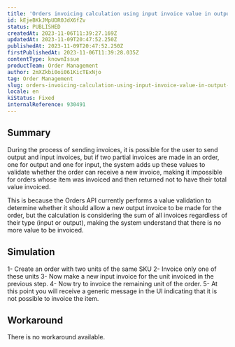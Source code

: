 ```yaml
---
title: 'Orders invoicing calculation using input invoice value in output invoice validation'
id: kEjeBKkJMpUDR0JdX6fZv
status: PUBLISHED
createdAt: 2023-11-06T11:39:27.169Z
updatedAt: 2023-11-09T20:47:52.250Z
publishedAt: 2023-11-09T20:47:52.250Z
firstPublishedAt: 2023-11-06T11:39:28.035Z
contentType: knownIssue
productTeam: Order Management
author: 2mXZkbi0oi061KicTExNjo
tag: Order Management
slug: orders-invoicing-calculation-using-input-invoice-value-in-output-invoice-validation
locale: en
kiStatus: Fixed
internalReference: 930491
---
```


## Summary


During the process of sending invoices, it is possible for the user to send output and input invoices, but if two partial invoices are made in an order, one for output and one for input, the system adds up these values to validate whether the order can receive a new invoice, making it impossible for orders whose item was invoiced and then returned not to have their total value invoiced.

This is because the Orders API currently performs a value validation to determine whether it should allow a new output invoice to be made for the order, but the calculation is considering the sum of all invoices regardless of their type (input or output), making the system understand that there is no more value to be invoiced.


##

## Simulation



1- Create an order with two units of the same SKU
2- Invoice only one of these units
3- Now make a new input invoice for the unit invoiced in the previous step.
4- Now try to invoice the remaining unit of the order.
5- At this point you will receive a generic message in the UI indicating that it is not possible to invoice the item.



##

## Workaround


There is no workaround available.






